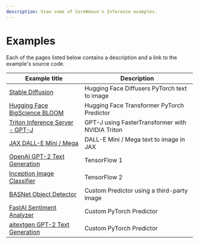 ```yaml
---
description: View some of CoreWeave's Inference examples.
---
```


# Examples

Each of the pages listed below contains a description and a link to the example's source code.

| Example title                                                                                                      | Description                                      |
| ------------------------------------------------------------------------------------------------------------------ | ------------------------------------------------ |
| [Stable Diffusion](../../docs/compass/examples/pytorch-hugging-face-diffusers-stable-diffusion-text-to-image.md)   | Hugging Face Diffusers PyTorch text to image     |
| [Hugging Face BigScience BLOOM](../../docs/compass/examples/pytorch-hugging-face-transformers-bigscience-bloom.md) | Hugging Face Transformer PyTorch Predictor       |
| [Triton Inference Server - GPT-J](../../docs/compass/examples/triton-inference-server-fastertransformer.md)        | GPT-J using FasterTransformer with NVIDIA Triton |
| [JAX DALL-E Mini / Mega](../../docs/compass/examples/jax-dall-e-mini-mega.md)                                      | DALL-E Mini / Mega text to image in JAX          |
| [OpenAI GPT-2 Text Generation](gpt-2/)                                                                             | TensorFlow 1                                     |
| [Inception Image Classifier](tensorflow2-image-classifier.md)                                                      | TensorFlow 2                                     |
| [BASNet Object Detector](custom-basnet.md)                                                                         | Custom Predictor using a third-party image       |
| [FastAI Sentiment Analyzer](custom-sentiment.md)                                                                   | Custom PyTorch Predictor                         |
| [aitextgen GPT-2 Text Generation](custom-pytorch-aitextgen.md)                                                     | Custom PyTorch Predictor                         |
